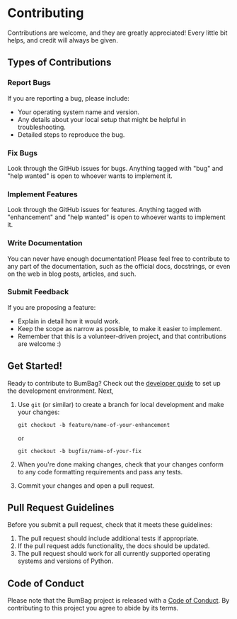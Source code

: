 # Contributing

Contributions are welcome, and they are greatly appreciated!
Every little bit helps, and credit will always be given.

## Types of Contributions

### Report Bugs

If you are reporting a bug, please include:

* Your operating system name and version.
* Any details about your local setup that might be helpful in troubleshooting.
* Detailed steps to reproduce the bug.

### Fix Bugs

Look through the GitHub issues for bugs.
Anything tagged with "bug" and "help wanted" is open to whoever wants to implement it.

### Implement Features

Look through the GitHub issues for features.
Anything tagged with "enhancement" and "help wanted" is open to whoever wants to implement it.

### Write Documentation

You can never have enough documentation!
Please feel free to contribute to any part of the documentation, such as the official docs, docstrings, or even on the web in blog posts, articles, and such.

### Submit Feedback

If you are proposing a feature:

* Explain in detail how it would work.
* Keep the scope as narrow as possible, to make it easier to implement.
* Remember that this is a volunteer-driven project, and that contributions
  are welcome :)

## Get Started!

Ready to contribute to BumBag?
Check out the [developer guide](https://bumbag.readthedocs.io/en/latest/developers.html) to set up the development environment.
Next,

1. Use `git` (or similar) to create a branch for local development and make your changes:

   ```shell
   git checkout -b feature/name-of-your-enhancement
   ```
   or
   ```shell
   git checkout -b bugfix/name-of-your-fix
   ```

2. When you're done making changes, check that your changes conform to any code formatting requirements and pass any tests.

3. Commit your changes and open a pull request.

## Pull Request Guidelines

Before you submit a pull request, check that it meets these guidelines:

1. The pull request should include additional tests if appropriate.
2. If the pull request adds functionality, the docs should be updated.
3. The pull request should work for all currently supported operating systems and versions of Python.

## Code of Conduct

Please note that the BumBag project is released with a [Code of Conduct](https://bumbag.readthedocs.io/en/latest/conduct.html).
By contributing to this project you agree to abide by its terms.

